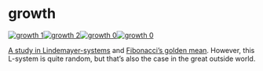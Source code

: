 <!--
  id: 25
  date: 2007-01-07T12:44:51
  modified: 2012-07-03T09:30:37
  slug: growth
  type: post
  excerpt: <p>A study in Lindemayer-systems and Fibonacci&#8217;s golden mean. However, this L-system is quite random, but that&#8217;s also the case in the great outside world.</p> 
  content: <p><a title="a random tree with controllable parameters" href="javascript:Sjeiti.showIFrame('coderef.php?id=600',800,600,'growth')"><img alt="growth 1" class="iill" src="/wordpress/wp-content/uploads/growth1.jpg" /><img alt="growth 2" class="iill" src="/wordpress/wp-content/uploads/growth2.jpg" /><img alt="growth 0" class="iill" src="/wordpress/wp-content/uploads/growthtree.jpg" /><img alt="growth 0" class="iill" src="/wordpress/wp-content/uploads/growth0.jpg" /></a></p> <p><a href="javascript:pop('coderef.php?id=600',0,0,800,600)" />A study in <a target="_blank" href="http://parallel.hpc.unsw.edu.au/complex/tutorials/tutorial2.html">Lindemayer-systems</a> and <a target="_blank" href="http://www.mcs.surrey.ac.uk/Personal/R.Knott/Fibonacci/fibnat.html#golden">Fibonacci&#8217;s golden mean</a>. However, this L-system is quite random, but that&#8217;s also the case in the great outside world.</p> 
  categories: uncategorized
  tags: 
-->

# growth

<p><a title="a random tree with controllable parameters" href="javascript:Sjeiti.showIFrame('coderef.php?id=600',800,600,'growth')"><img alt="growth 1" class="iill" src="/wordpress/wp-content/uploads/growth1.jpg" /><img alt="growth 2" class="iill" src="/wordpress/wp-content/uploads/growth2.jpg" /><img alt="growth 0" class="iill" src="/wordpress/wp-content/uploads/growthtree.jpg" /><img alt="growth 0" class="iill" src="/wordpress/wp-content/uploads/growth0.jpg" /></a></p>
<p><a href="javascript:pop('coderef.php?id=600',0,0,800,600)" />A study in <a target="_blank" href="http://parallel.hpc.unsw.edu.au/complex/tutorials/tutorial2.html">Lindemayer-systems</a> and <a target="_blank" href="http://www.mcs.surrey.ac.uk/Personal/R.Knott/Fibonacci/fibnat.html#golden">Fibonacci&#8217;s golden mean</a>. However, this L-system is quite random, but that&#8217;s also the case in the great outside world.</p>


